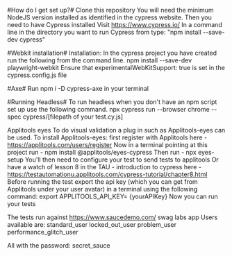 #How do I get set up?#
Clone this repository
You will need the minimum NodeJS version installed as identified in the cypress website.
Then you need to have Cypress installed
Visit https://www.cypress.io/
In a command line in the directory you want to run Cypress from type: "npm install --save-dev cypress"


#Webkit installation#
Installation:
In the cypress project you have created run the following from the command line.
npm install --save-dev playwright-webkit
Ensure that experimentalWebKitSupport: true is set in the cypress.config.js file

#Axe#
Run npm i -D cypress-axe in your terminal

#Running Headless#
To run headless when you don't have an npm script set up use the following command.
npx cypress run --browser chrome --spec cypress/[filepath of your test.cy.js]


Applitools eyes
To do visual validation a plug in such as Applitools-eyes can be used.
To install Applitools-eyes:
first register with Applitools here - https://applitools.com/users/register
Now in a terminal pointing at this project run - npm install @applitools/eyes-cypress
Then run - npx eyes-setup
You'll then need to configure your test to send tests to applitools 
Or have a watch of lesson 8 in the TAU - introduction to cypress here - https://testautomationu.applitools.com/cypress-tutorial/chapter8.html
Before running the test export the api key (which you can get from Applitools under your user avatar) in a terminal using the following command:
export APPLITOOLS_API_KEY= {yourAPIKey}
Now you can run your tests

The tests run against https://www.saucedemo.com/ swag labs app 
Users available are:
standard_user
locked_out_user
problem_user
performance_glitch_user

All with the password:
secret_sauce